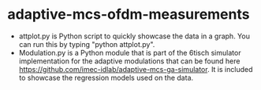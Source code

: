# adaptive-mcs-ofdm-measurements

* attplot.py is Python script to quickly showcase the data in a graph. You can run this by typing "python attplot.py".
* Modulation.py is a Python module that is part of the 6tisch simulator implementation for the adaptive modulations that can be found here https://github.com/imec-idlab/adaptive-mcs-ga-simulator. It is included to showcase the regression models used on the data.

